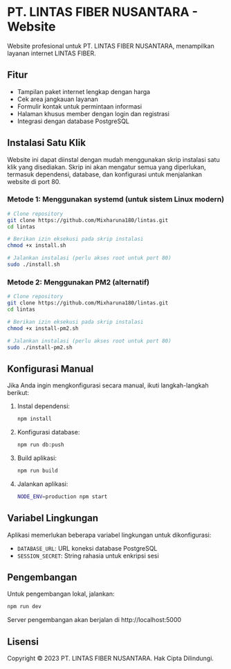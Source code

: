 # PT. LINTAS FIBER NUSANTARA - Website

Website profesional untuk PT. LINTAS FIBER NUSANTARA, menampilkan layanan internet LINTAS FIBER.

## Fitur

- Tampilan paket internet lengkap dengan harga
- Cek area jangkauan layanan
- Formulir kontak untuk permintaan informasi
- Halaman khusus member dengan login dan registrasi
- Integrasi dengan database PostgreSQL

## Instalasi Satu Klik

Website ini dapat diinstal dengan mudah menggunakan skrip instalasi satu klik yang disediakan. Skrip ini akan mengatur semua yang diperlukan, termasuk dependensi, database, dan konfigurasi untuk menjalankan website di port 80.

### Metode 1: Menggunakan systemd (untuk sistem Linux modern)

```bash
# Clone repository
git clone https://github.com/Mixharuna180/lintas.git
cd lintas

# Berikan izin eksekusi pada skrip instalasi
chmod +x install.sh

# Jalankan instalasi (perlu akses root untuk port 80)
sudo ./install.sh
```

### Metode 2: Menggunakan PM2 (alternatif)

```bash
# Clone repository
git clone https://github.com/Mixharuna180/lintas.git
cd lintas

# Berikan izin eksekusi pada skrip instalasi
chmod +x install-pm2.sh

# Jalankan instalasi (perlu akses root untuk port 80)
sudo ./install-pm2.sh
```

## Konfigurasi Manual

Jika Anda ingin mengkonfigurasi secara manual, ikuti langkah-langkah berikut:

1. Instal dependensi:
   ```bash
   npm install
   ```

2. Konfigurasi database:
   ```bash
   npm run db:push
   ```

3. Build aplikasi:
   ```bash
   npm run build
   ```

4. Jalankan aplikasi:
   ```bash
   NODE_ENV=production npm start
   ```

## Variabel Lingkungan

Aplikasi memerlukan beberapa variabel lingkungan untuk dikonfigurasi:

- `DATABASE_URL`: URL koneksi database PostgreSQL
- `SESSION_SECRET`: String rahasia untuk enkripsi sesi

## Pengembangan

Untuk pengembangan lokal, jalankan:

```bash
npm run dev
```

Server pengembangan akan berjalan di http://localhost:5000

## Lisensi

Copyright © 2023 PT. LINTAS FIBER NUSANTARA. Hak Cipta Dilindungi.